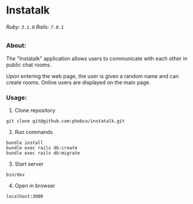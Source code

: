 # Instatalk

###### Ruby: `3.1.0` Rails: `7.0.1`

### About:
The "Instatalk" application allows users to communicate with each other in public chat rooms.

Upon entering the web page, the user is given a random name and can create rooms. Online users are displayed on the main page.

### Usage:

1. Clone repository
```
git clone git@github.com:phobco/instatalk.git
```
2. Run commands
```
bundle install
bundle exec rails db:create
bundle exec rails db:migrate
```
3. Start server
```
bin/dev
```
4. Open in browser
```
localhost:3000
```
